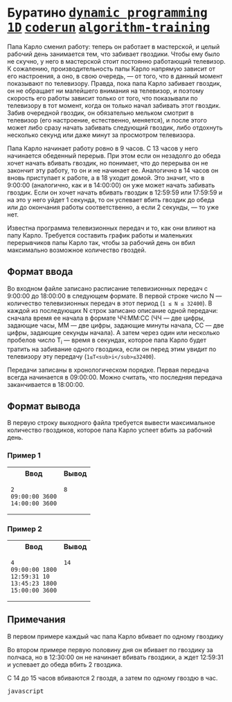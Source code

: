 Буратино
[<kbd>dynamic programming 1D</kbd>](https://youtu.be/H7lu6h8H9-4)
[<kbd>coderun</kbd>](https://coderun.yandex.ru/problem/buratino)
[<kbd>algorithm-training</kbd>](https://contest.yandex.ru/contest/45469/problems/24/)
==

Папа Карло сменил работу: теперь он работает в мастерской, и целый рабочий день занимается тем, что забивает гвоздики. Чтобы ему было не скучно, у него в мастерской стоит постоянно работающий телевизор. К сожалению, производительность папы Карло напрямую зависит от его настроения, а оно, в свою очередь, — от того, что в данный момент показывают по телевизору. Правда, пока папа Карло забивает гвоздик, он не обращает ни малейшего внимания на телевизор, и поэтому скорость его работы зависит только от того, что показывали по телевизору в тот момент, когда он только начал забивать этот гвоздик. Забив очередной гвоздик, он обязательно мельком смотрит в телевизор (его настроение, естественно, меняется), и после этого может либо сразу начать забивать следующий гвоздик, либо отдохнуть несколько секунд или даже минут за просмотром телевизора.

Папа Карло начинает работу ровно в 9 часов. С 13 часов у него начинается обеденный перерыв. При этом если он незадолго до обеда хочет начать вбивать гвоздик, но понимает, что до перерыва он не закончит эту работу, то он и не начинает ее. Аналогично в 14 часов он вновь приступает к работе, а в 18 уходит домой. Это значит, что в 9:00:00 (аналогично, как и в 14:00:00) он уже может начать забивать гвоздик. Если он хочет начать вбивать гвоздик в 12:59:59 или 17:59:59 и на это у него уйдет 1 секунда, то он успевает вбить гвоздик до обеда или до окончания работы соответственно, а если 2 секунды, — то уже нет.

Известна программа телевизионных передач и то, как они влияют на папу Карло. Требуется составить график работы и маленьких перерывчиков папы Карло так, чтобы за рабочий день он вбил максимально возможное количество гвоздей.

## Формат ввода

Во входном файле записано расписание телевизионных передач с 9:00:00 до 18:00:00 в следующем формате. В первой строке число N — количество телевизионных передач в этот период (`1 ≤ N ≤ 32400`). В каждой из последующих N строк записано описание одной передачи: сначала время ее начала в формате ЧЧ:ММ:СС (ЧЧ — две цифры, задающие часы, ММ — две цифры, задающие минуты начала, СС — две цифры, задающие секунды начала). А затем через один или несколько пробелов число T<sub>i</sub>
— время в секундах, которое папа Карло будет тратить на забивание одного гвоздика, если он перед этим увидит по телевизору эту передачу (`1≤T<sub>i</sub>≤32400`).

Передачи записаны в хронологическом порядке. Первая передача всегда начинается в 09:00:00. Можно считать, что последняя передача заканчивается в 18:00:00.

## Формат вывода

В первую строку выходного файла требуется вывести максимальное количество гвоздиков, которое папа Карло успеет вбить за рабочий день.

### Пример 1

<table width = "100%">
<tr>
<th>Ввод</th> <th>Вывод</th>
</tr>
<tr valign="top">
<td><pre>
<code>2
09:00:00 3600
14:00:00 3600
</code></pre></td>
<td><pre>
<code>8
</code></pre></td>
</tr>
</table>

### Пример 2

<table width = "100%">
<tr>
<th>Ввод</th> <th>Вывод</th>
</tr>
<tr valign="top">
<td><pre>
<code>4
09:00:00 1800
12:59:31 10
13:45:23 1800
15:00:00 3600
</code></pre></td>
<td><pre>
<code>14
</code></pre></td>
</tr>
</table>

## Примечания

В первом примере каждый час папа Карло вбивает по одному гвоздику

Во втором примере первую половину дня он вбивает по гвоздику за полчаса, но в 12:30:00 он не начинает вбивать гвоздики, а ждет 12:59:31 и успевает до обеда вбить 2 гвоздика.

С 14 до 15 часов вбиваются 2 гвоздя, а затем по одному гвоздю в час.

<kbd>javascript</kbd>
